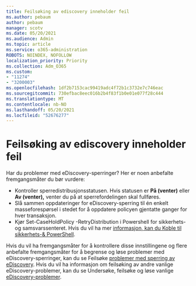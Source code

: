 ```yaml
---
title: Feilsøking av ediscovery inneholder feil
ms.author: pebaum
author: pebaum
manager: scotv
ms.date: 05/20/2021
ms.audience: Admin
ms.topic: article
ms.service: o365-administration
ROBOTS: NOINDEX, NOFOLLOW
localization_priority: Priority
ms.collection: Adm_O365
ms.custom:
- "11274"
- "3200003"
ms.openlocfilehash: 1df2b7153cac99419adc4f72b1c3732e7c746eac
ms.sourcegitcommit: 730efbac8eec016b2b4f83f1b0e01e077f28c444
ms.translationtype: MT
ms.contentlocale: nb-NO
ms.lasthandoff: 05/20/2021
ms.locfileid: "52676277"
---
```

# <a name="troubleshooting-ediscovery-holds-errors"></a>Feilsøking av ediscovery inneholder feil

Har du problemer med eDiscovery-sperringer? Her er noen anbefalte fremgangsmåter du bør vurdere:

- Kontroller sperredistribusjonsstatusen.  Hvis statusen er **På (venter)** eller **Av (venter),** venter du på at sperrefordelingen skal fullføres.
- Slå sammen oppdateringer for eDiscovery-sperring til én enkelt masseforespørsel i stedet for å oppdatere policyen gjentatte ganger for hver transaksjon.
- Kjør Set-CaseHoldPolicy <policyname> -RetryDistribution i Powershell for sikkerhets- og samsvarssenteret. Hvis du vil ha mer [informasjon, kan du Koble til sikkerhets-& PowerShell](/powershell/exchange/connect-to-scc-powershell).

Hvis du vil ha fremgangsmåter for å kontrollere disse innstillingene og flere anbefalte fremgangsmåter for å begrense og løse problemer med eDiscovery-sperringer, kan du se Feilsøke [problemer med sperring av eDiscovery](/microsoft-365/compliance/hold-distribution-errors).
Hvis du vil ha informasjon om feilsøking av andre vanlige eDiscovery-problemer, kan du se Undersøke, feilsøke og løse vanlige [eDiscovery-problemer](/microsoft-365/compliance/ediscovery-troubleshooting-common-issues).

